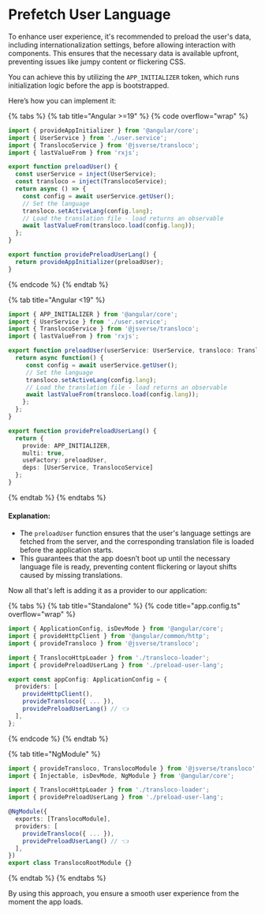 # Prefetch User Language

To enhance user experience, it's recommended to preload the user's data, including internationalization settings, before allowing interaction with components. This ensures that the necessary data is available upfront, preventing issues like jumpy content or flickering CSS.

You can achieve this by utilizing the `APP_INITIALIZER` token, which runs initialization logic before the app is bootstrapped.

Here’s how you can implement it:

{% tabs %}
{% tab title="Angular >=19" %}
{% code overflow="wrap" %}

```typescript
import { provideAppInitializer } from '@angular/core';
import { UserService } from './user.service';
import { TranslocoService } from '@jsverse/transloco';
import { lastValueFrom } from 'rxjs';

export function preloadUser() {
  const userService = inject(UserService);
  const transloco = inject(TranslocoService);
  return async () => {
    const config = await userService.getUser();
    // Set the language
    transloco.setActiveLang(config.lang);
    // Load the translation file - load returns an observable
    await lastValueFrom(transloco.load(config.lang));
  };
}

export function providePreloadUserLang() {
  return provideAppInitializer(preloadUser);
}
```

{% endcode %}
{% endtab %}

{% tab title="Angular <19" %}

```typescript
import { APP_INITIALIZER } from '@angular/core';
import { UserService } from './user.service';
import { TranslocoService } from '@jsverse/transloco';
import { lastValueFrom } from 'rxjs';

export function preloadUser(userService: UserService, transloco: TranslocoService) {
  return async function() {
     const config = await userService.getUser();
     // Set the language
     transloco.setActiveLang(config.lang);
     // Load the translation file - load returns an observable
     await lastValueFrom(transloco.load(config.lang));
    };
  };
}

export function providePreloadUserLang() {
  return {
    provide: APP_INITIALIZER,
    multi: true,
    useFactory: preloadUser,
    deps: [UserService, TranslocoService]
  };
}
```

{% endtab %}
{% endtabs %}

#### Explanation:

- The `preloadUser` function ensures that the user's language settings are fetched from the server, and the corresponding translation file is loaded before the application starts.
- This guarantees that the app doesn’t boot up until the necessary language file is ready, preventing content flickering or layout shifts caused by missing translations.

Now all that's left is adding it as a provider to our application:

{% tabs %}
{% tab title="Standalone" %}
{% code title="app.config.ts" overflow="wrap" %}

```typescript
import { ApplicationConfig, isDevMode } from '@angular/core';
import { provideHttpClient } from '@angular/common/http';
import { provideTransloco } from '@jsverse/transloco';

import { TranslocoHttpLoader } from './transloco-loader';
import { providePreloadUserLang } from './preload-user-lang';

export const appConfig: ApplicationConfig = {
  providers: [
    provideHttpClient(),
    provideTransloco({ ... }),
    providePreloadUserLang() // 👈
  ],
};
```

{% endcode %}
{% endtab %}

{% tab title="NgModule" %}

```typescript
import { provideTransloco, TranslocoModule } from '@jsverse/transloco';
import { Injectable, isDevMode, NgModule } from '@angular/core';

import { TranslocoHttpLoader } from './transloco-loader';
import { providePreloadUserLang } from './preload-user-lang';

@NgModule({
  exports: [TranslocoModule],
  providers: [
    provideTransloco({ ... }),
    providePreloadUserLang() // 👈
  ],
})
export class TranslocoRootModule {}
```

{% endtab %}
{% endtabs %}

By using this approach, you ensure a smooth user experience from the moment the app loads.
